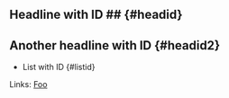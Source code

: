 ## Headline with ID ##     {#headid}

Another headline with ID   {#headid2}
------------------------

* List with ID             {#listid}

Links: [Foo](#headid)